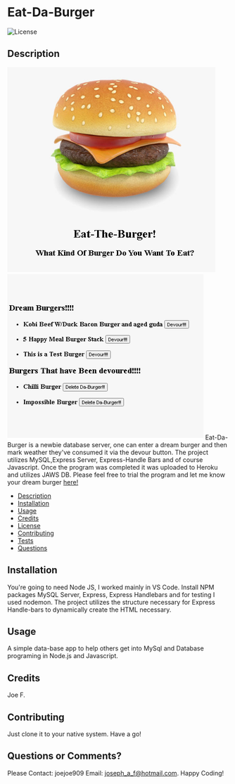 # Eat-Da-Burger

![License](https://img.shields.io/badge/License-MIT-blue.svg "License Badge")

## Description
<img src = "./img/eb.png">
<img src = "./img/bl.png">
Eat-Da-Burger is a newbie database server, one can enter a dream burger and then mark weather they've consumed it via the devour button. The project utilizes MySQL,Express Server, Express-Handle Bars and of course Javascript. Once the program was completed it was uploaded to Heroku and utilizes JAWS DB. Please feel free to trial the program and let me know your dream burger <a href= "https://afternoon-sierra-35614.herokuapp.com/">here!</a> 

     
  - [Description](#description)
  - [Installation](#installation)
  - [Usage](#usage)
  - [Credits](#credits)
  - [License](#license)
  - [Contributing](#contributing)
  - [Tests](#tests)
  - [Questions](#Questions)

## Installation

You're going to need Node JS, I worked mainly in VS Code. Install NPM packages MySQL Server, Express, Express Handlebars and for testing I used nodemon. The project utilizes the structure necessary for Express Handle-bars to dynamically create the HTML necessary.

## Usage

A simple data-base app to help others get into MySql and Database programing in Node.js and Javascript.

## Credits

Joe F.

## Contributing

Just clone it to your native system. Have a go!

## Questions or Comments?
Please Contact: joejoe909 Email: joseph_a_f@hotmail.com. Happy Coding!